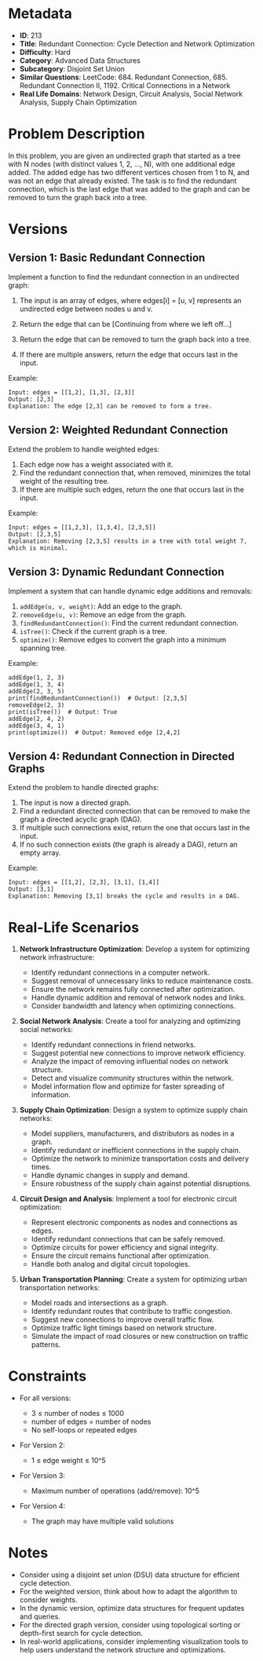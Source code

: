 # Metadata

- **ID**: 213
- **Title**: Redundant Connection: Cycle Detection and Network Optimization
- **Difficulty**: Hard
- **Category**: Advanced Data Structures
- **Subcategory**: Disjoint Set Union
- **Similar Questions**: LeetCode: 684. Redundant Connection, 685. Redundant Connection II, 1192. Critical Connections in a Network
- **Real Life Domains**: Network Design, Circuit Analysis, Social Network Analysis, Supply Chain Optimization

# Problem Description

In this problem, you are given an undirected graph that started as a tree with N nodes (with distinct values 1, 2, ..., N), with one additional edge added. The added edge has two different vertices chosen from 1 to N, and was not an edge that already existed. The task is to find the redundant connection, which is the last edge that was added to the graph and can be removed to turn the graph back into a tree.

# Versions

## Version 1: Basic Redundant Connection

Implement a function to find the redundant connection in an undirected graph:

1. The input is an array of edges, where edges[i] = [u, v] represents an undirected edge between nodes u and v.
2. Return the edge that can be
   [Continuing from where we left off...]

3. Return the edge that can be removed to turn the graph back into a tree.
4. If there are multiple answers, return the edge that occurs last in the input.

Example:

```
Input: edges = [[1,2], [1,3], [2,3]]
Output: [2,3]
Explanation: The edge [2,3] can be removed to form a tree.
```

## Version 2: Weighted Redundant Connection

Extend the problem to handle weighted edges:

1. Each edge now has a weight associated with it.
2. Find the redundant connection that, when removed, minimizes the total weight of the resulting tree.
3. If there are multiple such edges, return the one that occurs last in the input.

Example:

```
Input: edges = [[1,2,3], [1,3,4], [2,3,5]]
Output: [2,3,5]
Explanation: Removing [2,3,5] results in a tree with total weight 7, which is minimal.
```

## Version 3: Dynamic Redundant Connection

Implement a system that can handle dynamic edge additions and removals:

1. `addEdge(u, v, weight)`: Add an edge to the graph.
2. `removeEdge(u, v)`: Remove an edge from the graph.
3. `findRedundantConnection()`: Find the current redundant connection.
4. `isTree()`: Check if the current graph is a tree.
5. `optimize()`: Remove edges to convert the graph into a minimum spanning tree.

Example:

```
addEdge(1, 2, 3)
addEdge(1, 3, 4)
addEdge(2, 3, 5)
print(findRedundantConnection())  # Output: [2,3,5]
removeEdge(2, 3)
print(isTree())  # Output: True
addEdge(2, 4, 2)
addEdge(3, 4, 1)
print(optimize())  # Output: Removed edge [2,4,2]
```

## Version 4: Redundant Connection in Directed Graphs

Extend the problem to handle directed graphs:

1. The input is now a directed graph.
2. Find a redundant directed connection that can be removed to make the graph a directed acyclic graph (DAG).
3. If multiple such connections exist, return the one that occurs last in the input.
4. If no such connection exists (the graph is already a DAG), return an empty array.

Example:

```
Input: edges = [[1,2], [2,3], [3,1], [1,4]]
Output: [3,1]
Explanation: Removing [3,1] breaks the cycle and results in a DAG.
```

# Real-Life Scenarios

1. **Network Infrastructure Optimization**:
   Develop a system for optimizing network infrastructure:

   - Identify redundant connections in a computer network.
   - Suggest removal of unnecessary links to reduce maintenance costs.
   - Ensure the network remains fully connected after optimization.
   - Handle dynamic addition and removal of network nodes and links.
   - Consider bandwidth and latency when optimizing connections.

2. **Social Network Analysis**:
   Create a tool for analyzing and optimizing social networks:

   - Identify redundant connections in friend networks.
   - Suggest potential new connections to improve network efficiency.
   - Analyze the impact of removing influential nodes on network structure.
   - Detect and visualize community structures within the network.
   - Model information flow and optimize for faster spreading of information.

3. **Supply Chain Optimization**:
   Design a system to optimize supply chain networks:

   - Model suppliers, manufacturers, and distributors as nodes in a graph.
   - Identify redundant or inefficient connections in the supply chain.
   - Optimize the network to minimize transportation costs and delivery times.
   - Handle dynamic changes in supply and demand.
   - Ensure robustness of the supply chain against potential disruptions.

4. **Circuit Design and Analysis**:
   Implement a tool for electronic circuit optimization:

   - Represent electronic components as nodes and connections as edges.
   - Identify redundant connections that can be safely removed.
   - Optimize circuits for power efficiency and signal integrity.
   - Ensure the circuit remains functional after optimization.
   - Handle both analog and digital circuit topologies.

5. **Urban Transportation Planning**:
   Create a system for optimizing urban transportation networks:
   - Model roads and intersections as a graph.
   - Identify redundant routes that contribute to traffic congestion.
   - Suggest new connections to improve overall traffic flow.
   - Optimize traffic light timings based on network structure.
   - Simulate the impact of road closures or new construction on traffic patterns.

# Constraints

- For all versions:

  - 3 ≤ number of nodes ≤ 1000
  - number of edges = number of nodes
  - No self-loops or repeated edges

- For Version 2:

  - 1 ≤ edge weight ≤ 10^5

- For Version 3:

  - Maximum number of operations (add/remove): 10^5

- For Version 4:
  - The graph may have multiple valid solutions

# Notes

- Consider using a disjoint set union (DSU) data structure for efficient cycle detection.
- For the weighted version, think about how to adapt the algorithm to consider weights.
- In the dynamic version, optimize data structures for frequent updates and queries.
- For the directed graph version, consider using topological sorting or depth-first search for cycle detection.
- In real-world applications, consider implementing visualization tools to help users understand the network structure and optimizations.
